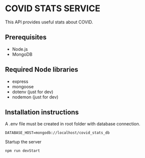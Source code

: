 # COVID STATS SERVICE

This API provides useful stats about COVID.

## Prerequisites

- Node.js
- MongoDB


## Required Node libraries
- express
- mongoose
- dotenv (just for dev)
- nodemon (just for dev)


## Installation instructions
A .env file must be created in root folder with database connection.
```
DATABASE_HOST=mongodb://localhost/covid_stats_db
```
Startup the server
```shell
npm run devStart
```
